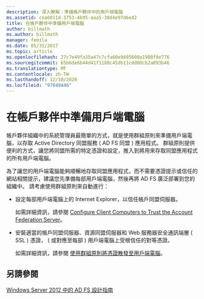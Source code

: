 ```yaml
---
description: 深入瞭解：準備帳戶夥伴中的用戶端電腦
ms.assetid: cea6011d-3753-4b95-aaa5-38d4e97d6e42
title: 在帳戶夥伴中準備用戶端電腦
author: billmath
ms.author: billmath
manager: femila
ms.date: 05/31/2017
ms.topic: article
ms.openlocfilehash: 27c7e49fa35a47c7cfa60e9495600a1988f8e776
ms.sourcegitcommit: 65b6de6b44d41f1180c45db11cdd60cb2a093b46
ms.translationtype: MT
ms.contentlocale: zh-TW
ms.lasthandoff: 12/10/2020
ms.locfileid: "97049446"
---
```

# <a name="prepare-client-computers-in-the-account-partner"></a>在帳戶夥伴中準備用戶端電腦

帳戶夥伴組織中的系統管理員最簡單的方式，就是使用群組原則來準備用戶端電腦，以存取 Active Directory 同盟服務 \( AD FS 同盟 \) 應用程式。 群組原則提供便利的方式，讓您將同盟所需的特定憑證和設定，推入到將用來存取同盟應用程式的所有用戶端電腦。

為了讓您的用戶端電腦能夠順暢地存取同盟應用程式，而不需要憑證提示或信任的網站相關提示，建議您先準備每部用戶端電腦，然後再將 AD FS 廣泛部署到您的組織中。 請考慮使用群組原則來自動進行：

-   設定每部用戶端電腦上的 Internet Explorer，以信任帳戶同盟伺服器。

    如需詳細資訊，請參閱 [Configure Client Computers to Trust the Account Federation Server](../../ad-fs/deployment/Configure-Client-Computers-to-Trust-the-Account-Federation-Server.md)。

-   安裝適當的帳戶同盟伺服器、資源同盟伺服器和 Web 服務器安全通訊端層 \( SSL \) 憑證， \( 或對應至每部 \) 用戶端電腦上受根信任的對等憑證。

    如需詳細資訊，請參閱 [使用群組原則將憑證散發至用戶端電腦](../../ad-fs/deployment/Distribute-Certificates-to-Client-Computers-by-Using-Group-Policy.md)。


## <a name="see-also"></a>另請參閱
[Windows Server 2012 中的 AD FS 設計指南](AD-FS-Design-Guide-in-Windows-Server-2012.md)
